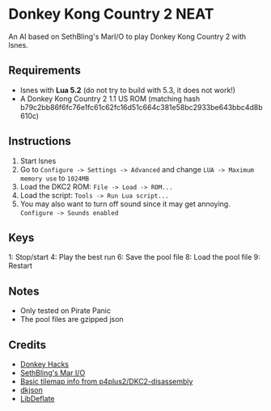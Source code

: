 # Donkey Kong Country 2 NEAT

An AI based on SethBling's MarI/O to play Donkey Kong Country 2 with lsnes.

## Requirements

* lsnes with **Lua 5.2** (do not try to build with 5.3, it does not work!)
* A Donkey Kong Country 2 1.1 US ROM (matching hash b79c2bb86f6fc76e1fc61c62fc16d51c664c381e58bc2933be643bbc4d8b610c)

## Instructions

1. Start lsnes
2. Go to `Configure -> Settings -> Advanced` and change `LUA -> Maximum memory use` to `1024MB`
3. Load the DKC2 ROM: `File -> Load -> ROM...`
4. Load the script: `Tools -> Run Lua script...`
5. You may also want to turn off sound since it may get annoying. `Configure -> Sounds enabled`

## Keys
1: Stop/start
4: Play the best run
6: Save the pool file
8: Load the pool file
9: Restart

## Notes
* Only tested on Pirate Panic
* The pool files are gzipped json

## Credits

* [Donkey Hacks](http://donkeyhacks.zouri.jp/html/En-Us/dkc2/index.html)
* [SethBling's Mar I/O](https://github.com/mam91/neat-genetic-mario)
* [Basic tilemap info from p4plus2/DKC2-disassembly](https://github.com/p4plus2/DKC2-disassembly)
* [dkjson](http://dkolf.de/src/dkjson-lua.fsl/home)
* [LibDeflate](https://github.com/SafeteeWoW/LibDeflate)
